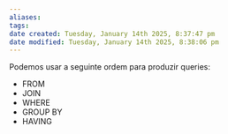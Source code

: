 ```yaml
---
aliases: 
tags: 
date created: Tuesday, January 14th 2025, 8:37:47 pm
date modified: Tuesday, January 14th 2025, 8:38:06 pm
---
```

Podemos usar a seguinte ordem para produzir queries:

- FROM
- JOIN
- WHERE
- GROUP BY
- HAVING